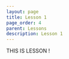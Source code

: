 ```yaml
---
layout: page
title: Lesson 1
page_order: 4
parent: Lessons
description: Lesson 1
---
```


THIS IS LESSON !